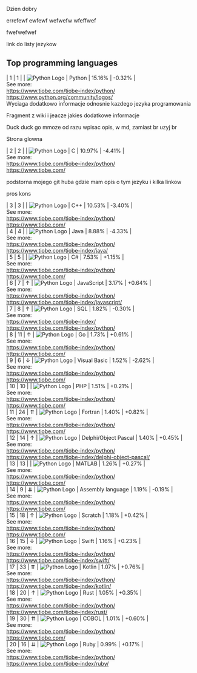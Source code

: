 Dzien dobry 


errefewf
ewfewf
wefwefw
wfeffwef

fwefwefwef


link do listy jezykow







## Top programming languages
| 1 | 1 |  | ![Python Logo](https://www.tiobe.com/wp-content/themes/tiobe/tiobe-index/images/Python.png) | Python | 15.16% | -0.32% |<br>
See more:<br>https://www.tiobe.com/tiobe-index/python/ <br> https://www.python.org/community/logos/ <br>
Wyciaga dodatkowo informacje odnosnie kazdego jezyka programowania

Fragment z wiki i jeacze jakies dodatkowe informacje 

Duck duck go mmoze od razu wpisac opis, w md, zamiast br uzyj br 

Strona glowna



| 2 | 2 |  | ![Python Logo](https://www.tiobe.com/wp-content/themes/tiobe/tiobe-index/images/C.png) | C | 10.97% | -4.41% |<br>
See more:<br>https://www.tiobe.com/tiobe-index/python/ <br> https://www.tiobe.com/ <br>

podstorna mojego git huba gdzie mam opis o tym jezyku i kilka linkow

pros kons

| 3 | 3 |  | ![Python Logo](https://www.tiobe.com/wp-content/themes/tiobe/tiobe-index/images/C__.png) | C++ | 10.53% | -3.40% |<br>
See more:<br>https://www.tiobe.com/tiobe-index/python/ <br> https://www.tiobe.com/ <br>
| 4 | 4 |  | ![Python Logo](https://www.tiobe.com/wp-content/themes/tiobe/tiobe-index/images/Java.png) | Java | 8.88% | -4.33% |<br>
See more:<br>https://www.tiobe.com/tiobe-index/python/ <br> https://www.tiobe.com/tiobe-index/java/ <br>
| 5 | 5 |  | ![Python Logo](https://www.tiobe.com/wp-content/themes/tiobe/tiobe-index/images/C_.png) | C# | 7.53% | +1.15% |<br>
See more:<br>https://www.tiobe.com/tiobe-index/python/ <br> https://www.tiobe.com/ <br>
| 6 | 7 | ↑ | ![Python Logo](https://www.tiobe.com/wp-content/themes/tiobe/tiobe-index/images/JavaScript.png) | JavaScript | 3.17% | +0.64% |<br>
See more:<br>https://www.tiobe.com/tiobe-index/python/ <br> https://www.tiobe.com/tiobe-index/javascript/ <br>
| 7 | 8 | ↑ | ![Python Logo](https://www.tiobe.com/wp-content/themes/tiobe/tiobe-index/images/SQL.png) | SQL | 1.82% | -0.30% |<br>
See more:<br>https://www.tiobe.com/tiobe-index/ <br> https://www.tiobe.com/tiobe-index/python/ <br>
| 8 | 11 | ↑ | ![Python Logo](https://www.tiobe.com/wp-content/themes/tiobe/tiobe-index/images/Go.png) | Go | 1.73% | +0.61% |<br>
See more:<br>https://www.tiobe.com/tiobe-index/python/ <br> https://www.tiobe.com/ <br>
| 9 | 6 | ↓ | ![Python Logo](https://www.tiobe.com/wp-content/themes/tiobe/tiobe-index/images/Visual_Basic.png) | Visual Basic | 1.52% | -2.62% |<br>
See more:<br>https://www.tiobe.com/tiobe-index/python/ <br> https://www.tiobe.com/ <br>
| 10 | 10 |  | ![Python Logo](https://www.tiobe.com/wp-content/themes/tiobe/tiobe-index/images/PHP.png) | PHP | 1.51% | +0.21% |<br>
See more:<br>https://www.tiobe.com/tiobe-index/python/ <br> https://www.tiobe.com/ <br>
| 11 | 24 | ⇈ | ![Python Logo](https://www.tiobe.com/wp-content/themes/tiobe/tiobe-index/images/Fortran.png) | Fortran | 1.40% | +0.82% |<br>
See more:<br>https://www.tiobe.com/tiobe-index/python/ <br> https://www.tiobe.com/ <br>
| 12 | 14 | ↑ | ![Python Logo](https://www.tiobe.com/wp-content/themes/tiobe/tiobe-index/images/Delphi_Object_Pascal.png) | Delphi/Object Pascal | 1.40% | +0.45% |<br>
See more:<br>https://www.tiobe.com/tiobe-index/python/ <br> https://www.tiobe.com/tiobe-index/delphi-object-pascal/ <br>
| 13 | 13 |  | ![Python Logo](https://www.tiobe.com/wp-content/themes/tiobe/tiobe-index/images/MATLAB.png) | MATLAB | 1.26% | +0.27% |<br>
See more:<br>https://www.tiobe.com/tiobe-index/python/ <br> https://www.tiobe.com/ <br>
| 14 | 9 | ⇊ | ![Python Logo](https://www.tiobe.com/wp-content/themes/tiobe/tiobe-index/images/Assembly_language.png) | Assembly language | 1.19% | -0.19% |<br>
See more:<br>https://www.tiobe.com/tiobe-index/python/ <br> https://www.tiobe.com/ <br>
| 15 | 18 | ↑ | ![Python Logo](https://www.tiobe.com/wp-content/themes/tiobe/tiobe-index/images/Scratch.png) | Scratch | 1.18% | +0.42% |<br>
See more:<br>https://www.tiobe.com/tiobe-index/python/ <br> https://www.tiobe.com/ <br>
| 16 | 15 | ↓ | ![Python Logo](https://www.tiobe.com/wp-content/themes/tiobe/tiobe-index/images/Swift.png) | Swift | 1.16% | +0.23% |<br>
See more:<br>https://www.tiobe.com/tiobe-index/python/ <br> https://www.tiobe.com/tiobe-index/swift/ <br>
| 17 | 33 | ⇈ | ![Python Logo](https://www.tiobe.com/wp-content/themes/tiobe/tiobe-index/images/Kotlin.png) | Kotlin | 1.07% | +0.76% |<br>
See more:<br>https://www.tiobe.com/tiobe-index/python/ <br> https://www.tiobe.com/tiobe-index/kotlin/ <br>
| 18 | 20 | ↑ | ![Python Logo](https://www.tiobe.com/wp-content/themes/tiobe/tiobe-index/images/Rust.png) | Rust | 1.05% | +0.35% |<br>
See more:<br>https://www.tiobe.com/tiobe-index/python/ <br> https://www.tiobe.com/tiobe-index/rust/ <br>
| 19 | 30 | ⇈ | ![Python Logo](https://www.tiobe.com/wp-content/themes/tiobe/tiobe-index/images/COBOL.png) | COBOL | 1.01% | +0.60% |<br>
See more:<br>https://www.tiobe.com/tiobe-index/python/ <br> https://www.tiobe.com/ <br>
| 20 | 16 | ⇊ | ![Python Logo](https://www.tiobe.com/wp-content/themes/tiobe/tiobe-index/images/Ruby.png) | Ruby | 0.99% | +0.17% |<br>
See more:<br>https://www.tiobe.com/tiobe-index/python/ <br> https://www.tiobe.com/tiobe-index/ruby/ <br>
